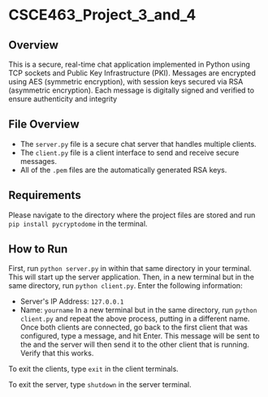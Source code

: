 # CSCE463_Project_3_and_4

## Overview
This is a secure, real-time chat application implemented in Python using TCP sockets and Public Key Infrastructure (PKI). Messages
are encrypted using AES (symmetric encryption), with session keys secured via RSA (asymmetric encryption). Each message is digitally
signed and verified to ensure authenticity and integrity

## File Overview
- The `server.py` file is a secure chat server that handles multiple clients.
- The `client.py` file is a client interface to send and receive secure messages.
- All of the `.pem` files are the automatically generated RSA keys.

## Requirements
Please navigate to the directory where the project files are stored and run `pip install pycryptodome` in the terminal.

## How to Run
First, run `python server.py` in within that same directory in your terminal. This will start up the server application. Then, in a new
terminal but in the same directory, run `python client.py`. Enter the following information:
- Server's IP Address: `127.0.0.1`
- Name: `yourname`
In a new terminal but in the same directory, run `python client.py` and repeat the above process, putting in a different name. Once both
clients are connected, go back to the first client that was configured, type a message, and hit Enter. This message will be sent to the
and the server will then send it to the other client that is running. Verify that this works. 

To exit the clients, type `exit` in the client terminals.

To exit the server, type `shutdown` in the server terminal.